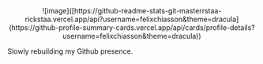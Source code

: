 <center> ![image]([https://github-readme-stats-git-masterrstaa-rickstaa.vercel.app/api?username=felixchiasson&theme=dracula](https://github-profile-summary-cards.vercel.app/api/cards/profile-details?username=felixchiasson&theme=dracula)) </center>

Slowly rebuilding my Github presence.



<!--
**felixchiasson/felixchiasson** is a ✨ _special_ ✨ repository because its `README.md` (this file) appears on your GitHub profile.

Here are some ideas to get you started:

- 🔭 I’m currently working on ...
- 🌱 I’m currently learning ...
- 👯 I’m looking to collaborate on ...
- 🤔 I’m looking for help with ...
- 💬 Ask me about ...
- 📫 How to reach me: ...
- 😄 Pronouns: ...
- ⚡ Fun fact: ...
-->
